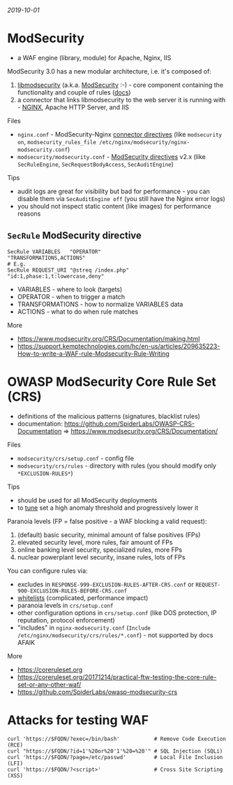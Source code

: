 *2019-10-01*

# ModSecurity

* a WAF engine (library, module) for Apache, Nginx, IIS

ModSecurity 3.0 has a new modular architecture, i.e. it's composed of:

1. [libmodsecurity](https://github.com/SpiderLabs/ModSecurity) (a.k.a. [ModSecurity](https://www.modsecurity.org) :-) - core component containing the functionality and couple of rules ([docs](https://github.com/SpiderLabs/ModSecurity/wiki))
2. a connector that links libmodsecurity to the web server it is running with - [NGINX](https://github.com/SpiderLabs/ModSecurity-nginx), Apache HTTP Server, and IIS

Files

* `nginx.conf` - ModSecurity-Nginx [connector directives](https://github.com/SpiderLabs/ModSecurity-nginx#usage) (like `modsecurity on`, `modsecurity_rules_file /etc/nginx/modsecurity/nginx-modsecurity.conf`)
* `modsecurity/modsecurity.conf` - [ModSecurity directives](https://github.com/SpiderLabs/ModSecurity/wiki/Reference-Manual-%28v2.x%29#Configuration_Directives) v2.x (like `SecRuleEngine`, `SecRequestBodyAccess`, `SecAuditEngine`)

Tips

* audit logs are great for visibility but bad for performance - you can disable them via `SecAuditEngine off` (you still have the Nginx error logs)
* you should not inspect static content (like images) for performance reasons

## `SecRule` ModSecurity directive

```
SecRule VARIABLES   "OPERATOR"                "TRANSFORMATIONS,ACTIONS"
# E.g.
SecRule REQUEST_URI "@streq /index.php" "id:1,phase:1,t:lowercase,deny"
```

* VARIABLES - where to look (targets)
* OPERATOR - when to trigger a match
* TRANSFORMATIONS - how to normalize VARIABLES data
* ACTIONS - what to do when rule matches

More

* https://www.modsecurity.org/CRS/Documentation/making.html
* https://support.kemptechnologies.com/hc/en-us/articles/209635223-How-to-write-a-WAF-rule-Modsecurity-Rule-Writing

# OWASP ModSecurity Core Rule Set (CRS)

* definitions of the malicious patterns (signatures, blacklist rules)
* documentation: https://github.com/SpiderLabs/OWASP-CRS-Documentation => https://www.modsecurity.org/CRS/Documentation/

Files

* `modsecurity/crs/setup.conf` - config file
* `modsecurity/crs/rules` - directory with rules (you should modify only `*EXCLUSION-RULES*`)

Tips

* should be used for all ModSecurity deployments
* to [tune](https://www.oreilly.com/ideas/how-to-tune-your-waf-installation-to-reduce-false-positives
) set a high anomaly threshold and progressively lower it

Paranoia levels (FP = false positive - a WAF blocking a valid request):

1. (default) basic security, minimal amount of false positives (FPs)
2. elevated security level, more rules, fair amount of FPs
3. online banking level security, specialized rules, more FPs
4. nuclear powerplant level security, insane rules, lots of FPs

You can configure rules via:

* excludes in `RESPONSE-999-EXCLUSION-RULES-AFTER-CRS.conf` or `REQUEST-900-EXCLUSION-RULES-BEFORE-CRS.conf`
* [whitelists](https://www.modsecurity.org/CRS/Documentation/exceptions.html#exceptions-versus-whitelist) (complicated, performance impact)
* paranoia levels in `crs/setup.conf`
* other configuration options in `crs/setup.conf` (like DOS protection, IP reputation, protocol enforcement)
* "includes" in `nginx-modsecurity.conf` (`Include /etc/nginx/modsecurity/crs/rules/*.conf`) - not supported by docs AFAIK

More

* https://coreruleset.org
* https://coreruleset.org/20171214/practical-ftw-testing-the-core-rule-set-or-any-other-waf/
* https://github.com/SpiderLabs/owasp-modsecurity-crs

# Attacks for testing WAF

```
curl 'https://$FQDN/?exec=/bin/bash'           # Remove Code Execution (RCE)
curl "https://$FQDN/?id=1'%20or%20'1'%20=%20'" # SQL Injection (SQLi)
curl 'https://$FQDN/?page=/etc/passwd'         # Local File Inclusion (LFI)
curl 'https://$FQDN/?<script>'                 # Cross Site Scripting (XSS)
```
